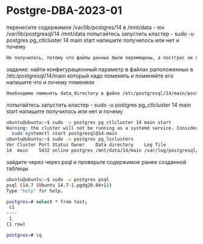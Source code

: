 # Postgre-DBA-2023-01

перенесите содержимое /var/lib/postgres/14 в /mnt/data - mv /var/lib/postgresql/14 /mnt/data
попытайтесь запустить кластер - sudo -u postgres pg_ctlcluster 14 main start
напишите получилось или нет и почему

```sh
Не получилось, потому что файлы данных были перемещены, а постгрес не перенастроен
```
задание: найти конфигурационный параметр в файлах раположенных в /etc/postgresql/14/main который надо поменять и поменяйте его
напишите что и почему поменяли
```sh
Необходимо поменять data_directory в файле /etc/postgresql/14/main/postgresql.conf

```
попытайтесь запустить кластер - sudo -u postgres pg_ctlcluster 14 main start
напишите получилось или нет и почему
```sh
ubuntu@ubuntu:~$ sudo -u postgres pg_ctlcluster 14 main start
Warning: the cluster will not be running as a systemd service. Consider using systemctl:
  sudo systemctl start postgresql@14-main
ubuntu@ubuntu:~$ sudo -u postgres pg_lsclusters
Ver Cluster Port Status Owner    Data directory    Log file
14  main    5432 online postgres /mnt/data/14/main /var/log/postgresql/postgresql-14-main.log
```

зайдите через через psql и проверьте содержимое ранее созданной таблицы
```sh
ubuntu@ubuntu:~$ sudo -u postgres psql
psql (14.7 (Ubuntu 14.7-1.pgdg20.04+1))
Type "help" for help.

postgres=# select * from test;
 c1
----
 1
(1 row)

postgres=# \q
```